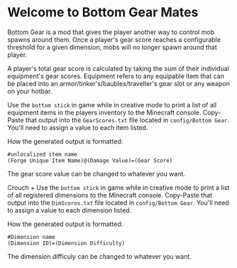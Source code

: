 # Welcome to Bottom Gear Mates

Bottom Gear is a mod that gives the player another way to control mob spawns around them. Once a player's gear score reaches a configurable threshold for a given dimension, mobs will no longer spawn around that player.

A player's total gear score is calculated by taking the sum of their individual equipment's gear scores.
Equipment refers to any equipable item that can be placed into an armor/tinker's/baubles/traveller's gear slot or any weapon on your hotbar.

Use the `bottom stick` in game while in creative mode to print a list of all equipment items in the players inventory to the Minecraft console. Copy-Paste that output into the `GearScores.txt` file located in `config/Bottom Gear`. You'll need to assign a value to each item listed.

How the generated output is formatted:
```
#unlocalized item name
(Forge Unique Item Name)@(Damage Value)=(Gear Score)
```
The gear score value can be changed to whatever you want. 

Crouch + Use the `bottom stick` in game while in creative mode to print a list of all registered dimensions to the Minecraft console. Copy-Paste that output into the `DimScores.txt` file located in `config/Bottom Gear`. You'll need to assign a value to each dimension listed.

How the generated output is formatted:
```
#Dimension name
(Dimension ID)=(Dimension Difficulty)
```
The dimension difficuly can be changed to whatever you want.
